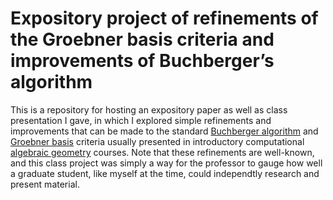 # Expository project of refinements of the Groebner basis criteria and improvements of Buchberger’s algorithm

This is a repository for hosting an expository paper as well as class presentation I gave, in which I explored simple refinements and improvements that can be made to the standard [Buchberger algorithm](https://en.wikipedia.org/wiki/Buchberger%27s_algorithm) and [Groebner basis](https://en.wikipedia.org/wiki/Gr%C3%B6bner_basis) criteria usually presented in introductory computational [algebraic geometry](https://en.wikipedia.org/wiki/Algebraic_geometry) courses. Note that these refinements are well-known, and this class project was simply a way for the professor to gauge how well a graduate student, like myself at the time, could independtly research and present material. 
